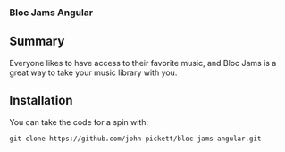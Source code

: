 ### Bloc Jams Angular

## Summary
Everyone likes to have access to their favorite music, and Bloc Jams is a great way to take your music library with you.

## Installation
You can take the code for a spin with:
```
git clone https://github.com/john-pickett/bloc-jams-angular.git
```
